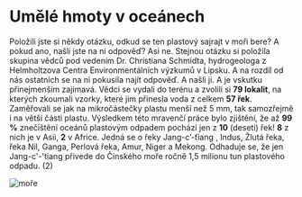 # Umělé hmoty v oceánech
Položili jste si někdy otázku, odkud se ten plastový sajrajt v moři bere? A pokud ano, našli jste na ni odpověď? Asi ne. Stejnou otázku si položila skupina vědců pod vedením Dr. Christiana Schmidta, hydrogeologa z Helmholtzova Centra Environmentálních výzkumů v Lipsku. A na rozdíl od nás ostatních se na ni pokusila najít odpověď. A našli ji. A je vskutku přinejmenším zajímavá. Vědci se vydali do terénu a zvolili si **79 lokalit**, na kterých zkoumali vzorky, které jim přinesla voda z celkem **57 řek**. Zaměřovali se jak na mikročástečky plastu menší než 5 mm, tak samozřejmě i na větší části plastu. Výsledkem této mravenčí práce bylo zjištění, že až **99 %** znečištění oceánů plastovým odpadem pochází jen z **10** (deseti) řek! **8** z nich je v Asii, **2** v Africe. Jedná se o řeky Jang-c’-ťiang , Indus, Žlutá řeka, řeka Nil, Ganga, Perlová řeka, Amur, Niger a Mekong. Odhaduje se, že jen Jang-c'-'tiang přivede do Čínského moře ročně 1,5 milionu tun plastového odpadu. (2)
 
 ![moře](https://static.wixstatic.com/media/98a2de_59d55e30686d420da876d9c8cc384ce9~mv2.jpg/v1/fill/w_740,h_637,al_c,lg_1,q_90/98a2de_59d55e30686d420da876d9c8cc384ce9~mv2.webp)
 
 
 
 
 
 
